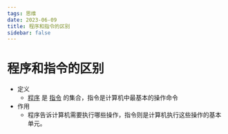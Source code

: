 ```yaml
---
tags: 思维 
date: 2023-06-09
title: 程序和指令的区别
sidebar: false
---
```

# 程序和指令的区别

- 定义
	- [程序](程序.md) 是 [指令](机器指令.md) 的集合，指令是计算机中最基本的操作命令
- 作用
	- 程序告诉计算机需要执行哪些操作，指令则是计算机执行这些操作的基本单元。